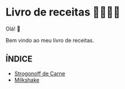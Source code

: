 # Livro de receitas :man_cook::bookmark_tabs::shallow_pan_of_food:



Olá! :wave:

Bem vindo ao meu livro de receitas.

## ÍNDICE

- [Strogonoff de Carne](./receitas/strogonoff.md)
- [Milkshake](./receitas/milkshake.md)